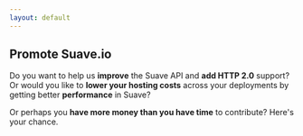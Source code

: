 ```yaml
---
layout: default
---
```


Promote Suave.io
----------------

Do you want to help us **improve** the Suave API and **add HTTP 2.0** support? Or would you
like to **lower your hosting costs** across your deployments by getting better **performance**
in Suave?

Or perhaps you **have more money than you have time** to contribute? Here's your chance.

<form action="/promote" method="POST" id="payment-form">
  <p>
    <!--data-key="pk_test_OC5b0afrMpraAlH9frTen9C7"-->
    <script
      src="https://checkout.stripe.com/checkout.js" class="stripe-button"
      data-key="pk_live_0zs9hGzMcV8cSFjQnw5HdVpE"
      data-image="images/marketplace.png"
      data-name="Suave.io"
      data-description="A dev is ~$13000/month."
      data-amount="20000"
      data-label="Support Suave as a business with 200 USD/month">
    </script>
    <input type="hidden" name="stripePlanId" value="suave-b-200" />
  </p>
</form>

<form action="/promote" method="POST" id="payment-form">
  <p>
    <script
      src="https://checkout.stripe.com/checkout.js" class="stripe-button"
      data-key="pk_live_0zs9hGzMcV8cSFjQnw5HdVpE"
      data-image="images/marketplace.png"
      data-name="Suave.io"
      data-description="A dev is ~$13000/month."
      data-amount="40000"
      data-label="Support Suave as a business with 400 USD/month">
    </script>
  </p>
  <input type="hidden" name="stripePlanId" value="suave-b-400" />
</form>

<form action="/promote" method="POST" id="payment-form">
  <p>
    <script
      src="https://checkout.stripe.com/checkout.js" class="stripe-button"
      data-key="pk_live_0zs9hGzMcV8cSFjQnw5HdVpE"
      data-image="images/marketplace.png"
      data-name="Suave.io"
      data-description="A dev is ~$13000/month."
      data-amount="60000"
      data-label="Support Suave as a business with 600 USD/month">
    </script>
  </p>
  <input type="hidden" name="stripePlanId" value="suave-b-600" />
</form>

<form action="/promote" method="POST" id="payment-form">
  <p>
    <script
      src="https://checkout.stripe.com/checkout.js" class="stripe-button"
      data-key="pk_live_0zs9hGzMcV8cSFjQnw5HdVpE"
      data-image="images/marketplace.png"
      data-name="Suave.io"
      data-description="Thank you."
      data-amount="2000"
      data-label="Personal contribution 20 USD/month.">
    </script>
  </p>
  <input type="hidden" name="stripePlanId" value="suave-p-20" />
</form>
<!--
<form action="/promote" method="POST" id="payment-form">
  <p>
    <script
      src="https://checkout.stripe.com/checkout.js" class="stripe-button"
      data-key="pk_live_0zs9hGzMcV8cSFjQnw5HdVpE"
      data-image="images/marketplace.png"
      data-name="Suave.io"
      data-description="Thank you."
      data-amount="4000"
      data-label="Personal one-off contribution 40 USD.">
    </script>
  </p>
</form>-->